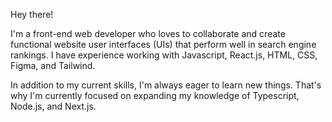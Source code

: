 Hey there! 

I'm a front-end web developer who loves to collaborate and create functional website user interfaces (UIs) that perform well in search engine rankings. I have experience working with Javascript, React.js, HTML, CSS, Figma, and Tailwind.

In addition to my current skills, I'm always eager to learn new things. That's why I'm currently focused on expanding my knowledge of Typescript, Node.js, and Next.js. 

